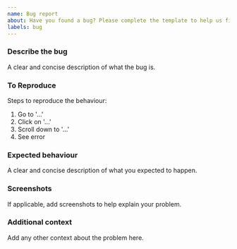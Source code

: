```yaml
---
name: Bug report
about: Have you found a bug? Please complete the template to help us fix it.
labels: bug
---
```


### Describe the bug

A clear and concise description of what the bug is.

### To Reproduce

Steps to reproduce the behaviour:

1. Go to '...'
2. Click on '...'
3. Scroll down to '...'
4. See error

### Expected behaviour

A clear and concise description of what you expected to happen.

### Screenshots

If applicable, add screenshots to help explain your problem.

### Additional context

Add any other context about the problem here.
